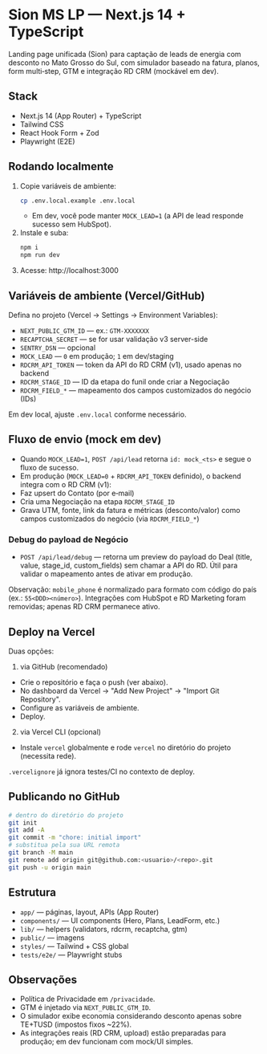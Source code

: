 # Sion MS LP — Next.js 14 + TypeScript

Landing page unificada (Sion) para captação de leads de energia com desconto no Mato Grosso do Sul, com simulador baseado na fatura, planos, form multi‑step, GTM e integração RD CRM (mockável em dev).

## Stack
- Next.js 14 (App Router) + TypeScript
- Tailwind CSS
- React Hook Form + Zod
- Playwright (E2E)

## Rodando localmente
1. Copie variáveis de ambiente:
   ```bash
   cp .env.local.example .env.local
   ```
   - Em dev, você pode manter `MOCK_LEAD=1` (a API de lead responde sucesso sem HubSpot).
2. Instale e suba:
   ```bash
   npm i
   npm run dev
   ```
3. Acesse: http://localhost:3000

## Variáveis de ambiente (Vercel/GitHub)
Defina no projeto (Vercel → Settings → Environment Variables):
- `NEXT_PUBLIC_GTM_ID` — ex.: `GTM-XXXXXXX`
- `RECAPTCHA_SECRET` — se for usar validação v3 server-side
- `SENTRY_DSN` — opcional
- `MOCK_LEAD` — `0` em produção; `1` em dev/staging
- `RDCRM_API_TOKEN` — token da API do RD CRM (v1), usado apenas no backend
- `RDCRM_STAGE_ID` — ID da etapa do funil onde criar a Negociação
- `RDCRM_FIELD_*` — mapeamento dos campos customizados do negócio (IDs)

Em dev local, ajuste `.env.local` conforme necessário.

## Fluxo de envio (mock em dev)
- Quando `MOCK_LEAD=1`, `POST /api/lead` retorna `id: mock_<ts>` e segue o fluxo de sucesso.
- Em produção (`MOCK_LEAD=0` + `RDCRM_API_TOKEN` definido), o backend integra com o RD CRM (v1):
- Faz upsert do Contato (por e‑mail)
- Cria uma Negociação na etapa `RDCRM_STAGE_ID`
- Grava UTM, fonte, link da fatura e métricas (desconto/valor) como campos customizados do negócio (via `RDCRM_FIELD_*`)

### Debug do payload de Negócio
- `POST /api/lead/debug` — retorna um preview do payload do Deal (title, value, stage_id, custom_fields) sem chamar a API do RD. Útil para validar o mapeamento antes de ativar em produção.

Observação: `mobile_phone` é normalizado para formato com código do país (ex.: `55<DDD><número>`). Integrações com HubSpot e RD Marketing foram removidas; apenas RD CRM permanece ativo.

## Deploy na Vercel
Duas opções:

1) via GitHub (recomendado)
- Crie o repositório e faça o push (ver abaixo).
- No dashboard da Vercel → "Add New Project" → "Import Git Repository".
- Configure as variáveis de ambiente.
- Deploy.

2) via Vercel CLI (opcional)
- Instale `vercel` globalmente e rode `vercel` no diretório do projeto (necessita rede).

`.vercelignore` já ignora testes/CI no contexto de deploy.

## Publicando no GitHub
```bash
# dentro do diretório do projeto
git init
git add -A
git commit -m "chore: initial import"
# substitua pela sua URL remota
git branch -M main
git remote add origin git@github.com:<usuario>/<repo>.git
git push -u origin main
```

## Estrutura
- `app/` — páginas, layout, APIs (App Router)
- `components/` — UI components (Hero, Plans, LeadForm, etc.)
- `lib/` — helpers (validators, rdcrm, recaptcha, gtm)
- `public/` — imagens
- `styles/` — Tailwind + CSS global
- `tests/e2e/` — Playwright stubs

## Observações
- Política de Privacidade em `/privacidade`.
- GTM é injetado via `NEXT_PUBLIC_GTM_ID`.
- O simulador exibe economia considerando desconto apenas sobre TE+TUSD (impostos fixos ~22%).
- As integrações reais (RD CRM, upload) estão preparadas para produção; em dev funcionam com mock/UI simples.
